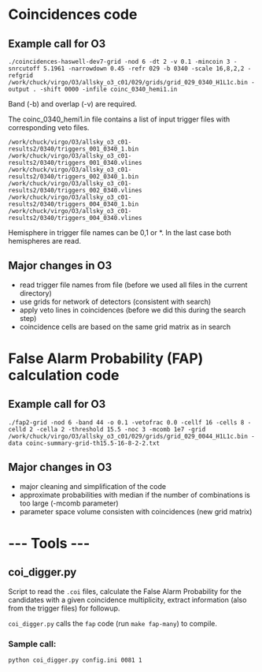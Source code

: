 # Coincidences code

## Example call for O3
`./coincidences-haswell-dev7-grid -nod 6 -dt 2 -v 0.1 -mincoin 3 -snrcutoff 5.1961 -narrowdown 0.45 -refr 029 -b 0340 -scale 16,8,2,2 -refgrid /work/chuck/virgo/O3/allsky_o3_c01/029/grids/grid_029_0340_H1L1c.bin -output . -shift 0000 -infile coinc_0340_hemi1.in`

Band (-b) and overlap (-v) are required.

The coinc_0340_hemi1.in file contains a list of input trigger files with corresponding veto files.
```
/work/chuck/virgo/O3/allsky_o3_c01-results2/0340/triggers_001_0340_1.bin /work/chuck/virgo/O3/allsky_o3_c01-results2/0340/triggers_001_0340.vlines
/work/chuck/virgo/O3/allsky_o3_c01-results2/0340/triggers_002_0340_1.bin /work/chuck/virgo/O3/allsky_o3_c01-results2/0340/triggers_002_0340.vlines
/work/chuck/virgo/O3/allsky_o3_c01-results2/0340/triggers_004_0340_1.bin /work/chuck/virgo/O3/allsky_o3_c01-results2/0340/triggers_004_0340.vlines
```

Hemisphere in trigger file names can be 0,1 or *. In the last case both hemispheres are read.

## Major changes in O3

* read trigger file names from file (before we used all files in the current directory)
* use grids for network of detectors (consistent with search)
* apply veto lines in coincidences (before we did this during the search step)
* coincidence cells are based on the same grid matrix as in search

# False Alarm Probability (FAP) calculation code

## Example call for O3

`./fap2-grid -nod 6 -band 44 -o 0.1 -vetofrac 0.0 -cellf 16 -cells 8 -celld 2 -cella 2 -threshold 15.5 -noc 3 -mcomb 1e7 -grid /work/chuck/virgo/O3/allsky_o3_c01/029/grids/grid_029_0044_H1L1c.bin -data coinc-summary-grid-th15.5-16-8-2-2.txt`

## Major changes in O3

* major cleaning and simplification of the code
* approximate probabilities with median if the number of combinations is too large (-mcomb parameter)
* parameter space volume consisten with coincidences (new grid matrix)


# --- Tools ---

## coi_digger.py 

Script to read the `.coi` files, calculate the False Alarm Probability for the candidates with a given coincidence multiplicity, extract information (also from the trigger files) for followup. 

`coi_digger.py` calls the `fap` code (run `make fap-many`) to compile. 

### Sample call: 

```
python coi_digger.py config.ini 0081 1
```

